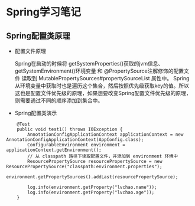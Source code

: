 # Spring学习笔记

## Spring配置类原理
* 配置文件原理
  
    Spring在启动的时候将 getSystemProperties()获取的jvm信息、 getSystemEnvironment()环境变量 和 @PropertySource注解修饰的配置文件 读取到 MutablePropertySources#propertySourceList 属性中。
    Spring从环境变量中获取时也是遍历这个集合，然后按照优先级获取key的值。所以这也是配置文件优先级的原理，如果想要改变Spring配置文件优先级的原理，则需要通过不同的顺序添加到集合中。

* Spring配置类演示
```
	@Test
	public void test1() throws IOException {
		AnnotationConfigApplicationContext applicationContext = new AnnotationConfigApplicationContext(AppConfig.class);
		ConfigurableEnvironment environment = applicationContext.getEnvironment();
		// 从 classpath 路径下读取配置文件，并添加到 environment 环境中
		ResourcePropertySource resourcePropertySource = new ResourcePropertySource("classpath:environment.properties");
		environment.getPropertySources().addLast(resourcePropertySource);

		log.info(environment.getProperty("lvchao.name"));
		log.info(environment.getProperty("lvchao.age"));
	}
```



